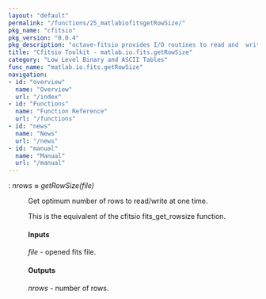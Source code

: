 ```yaml
---
layout: "default"
permalink: "/functions/25_matlabiofitsgetRowSize/"
pkg_name: "cfitsio"
pkg_version: "0.0.4"
pkg_description: "octave-fitsio provides I/O routines to read and  write FITS (Flexible Image Transport System) files."
title: "Cfitsio Toolkit - matlab.io.fits.getRowSize"
category: "Low Level Binary and ASCII Tables"
func_name: "matlab.io.fits.getRowSize"
navigation:
- id: "overview"
  name: "Overview"
  url: "/index"
- id: "Functions"
  name: "Function Reference"
  url: "/functions"
- id: "news"
  name: "News"
  url: "/news"
- id: "manual"
  name: "Manual"
  url: "/manual"
---
```

<dl class="def">
<dt id="index-_003d"><span class="category">: </span><span><em><var>nrows</var></em> <strong>=</strong> <em>getRowSize(<var>file</var>)</em><a href='#index-_003d' class='copiable-anchor'></a></span></dt>
<dd><p>Get optimum number of rows to read/write at one time.
</p>
<p>This is the equivalent of the cfitsio  fits_get_rowsize function.
</p>
<span id="Inputs"></span><h4 class="subsubheading">Inputs</h4>
<p><var>file</var> - opened fits file.
</p>
<span id="Outputs"></span><h4 class="subsubheading">Outputs</h4>
<p><var>nrows</var> - number of rows.
 </p></dd></dl>